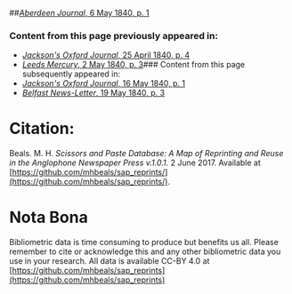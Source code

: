 ##[*Aberdeen Journal*, 6 May 1840, p. 1](https://mhbeals.github.io/sap_html/Aberdeen-Journal/Aberdeen-Journal-6-May-1840-p-1)

### Content from this page previously appeared in:
+ [*Jackson's Oxford Journal*, 25 April 1840, p. 4](https://mhbeals.github.io/sap_html/Jackson's-Oxford-Journal/Jackson's-Oxford-Journal-25-April-1840-p-4)
+ [*Leeds Mercury*, 2 May 1840, p. 3](https://mhbeals.github.io/sap_html/Leeds-Mercury/Leeds-Mercury-2-May-1840-p-3)### Content from this page subsequently appeared in:
+ [*Jackson's Oxford Journal*, 16 May 1840, p. 1](https://mhbeals.github.io/sap_html/Jackson's-Oxford-Journal/Jackson's-Oxford-Journal-16-May-1840-p-1)
+ [*Belfast News-Letter*, 19 May 1840, p. 3](https://mhbeals.github.io/sap_html/Belfast-News-Letter/Belfast-News-Letter-19-May-1840-p-3)
                    
# Citation: 

Beals. M. H. *Scissors and Paste Database: A Map of Reprinting and Reuse in the Anglophone Newspaper Press v.1.0.1.* 2 June 2017. Available at [https://github.com/mhbeals/sap_reprints/](https://github.com/mhbeals/sap_reprints/). 
                    
# Nota Bona

Bibliometric data is time consuming to produce but benefits us all. Please remember to cite or acknowledge this and any other bibliometric data you use in your research. All data is available CC-BY 4.0 at [https://github.com/mhbeals/sap_reprints](https://github.com/mhbeals/sap_reprints)